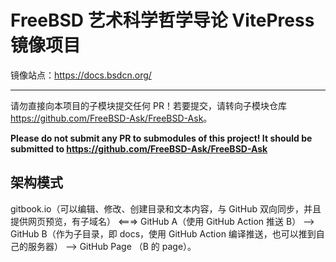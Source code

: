 # FreeBSD 艺术科学哲学导论 VitePress 镜像项目

镜像站点：<https://docs.bsdcn.org/>

---

请勿直接向本项目的子模块提交任何 PR！若要提交，请转向子模块仓库 <https://github.com/FreeBSD-Ask/FreeBSD-Ask>。

**Please do not submit any PR to submodules of this project! It should be submitted to <https://github.com/FreeBSD-Ask/FreeBSD-Ask>**

## 架构模式

gitbook.io（可以编辑、修改、创建目录和文本内容，与 GitHub 双向同步，并且提供网页预览，有子域名） <===> GitHub A（使用 GitHub Action 推送 B） --> GitHub B（作为子目录，即 docs，使用 GitHub Action 编译推送，也可以推到自己的服务器） --> GitHub Page （B 的 page）。
